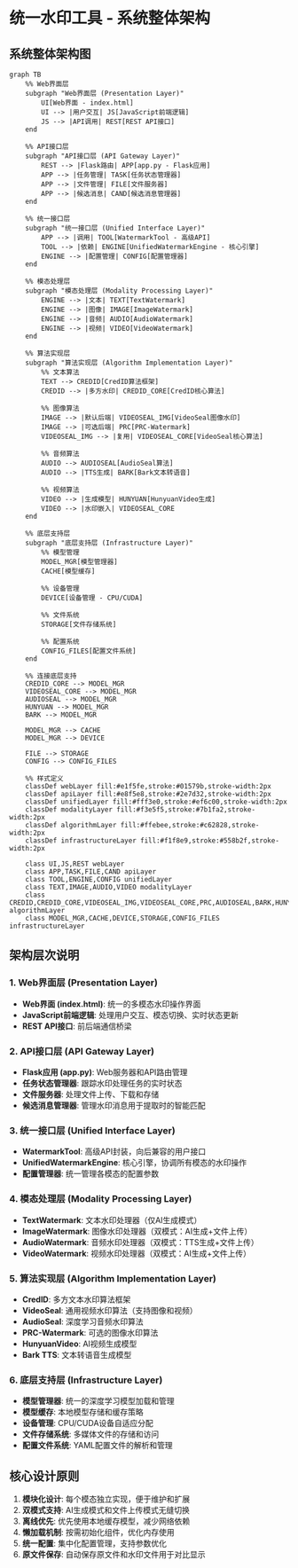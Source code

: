 # 统一水印工具 - 系统整体架构

## 系统整体架构图

```mermaid
graph TB
    %% Web界面层
    subgraph "Web界面层 (Presentation Layer)"
        UI[Web界面 - index.html]
        UI --> |用户交互| JS[JavaScript前端逻辑]
        JS --> |API调用| REST[REST API接口]
    end

    %% API接口层  
    subgraph "API接口层 (API Gateway Layer)"
        REST --> |Flask路由| APP[app.py - Flask应用]
        APP --> |任务管理| TASK[任务状态管理器]
        APP --> |文件管理| FILE[文件服务器]
        APP --> |候选消息| CAND[候选消息管理器]
    end

    %% 统一接口层
    subgraph "统一接口层 (Unified Interface Layer)"
        APP --> |调用| TOOL[WatermarkTool - 高级API]
        TOOL --> |依赖| ENGINE[UnifiedWatermarkEngine - 核心引擎]
        ENGINE --> |配置管理| CONFIG[配置管理器]
    end

    %% 模态处理层
    subgraph "模态处理层 (Modality Processing Layer)"
        ENGINE --> |文本| TEXT[TextWatermark]
        ENGINE --> |图像| IMAGE[ImageWatermark]  
        ENGINE --> |音频| AUDIO[AudioWatermark]
        ENGINE --> |视频| VIDEO[VideoWatermark]
    end

    %% 算法实现层
    subgraph "算法实现层 (Algorithm Implementation Layer)"
        %% 文本算法
        TEXT --> CREDID[CredID算法框架]
        CREDID --> |多方水印| CREDID_CORE[CredID核心算法]
        
        %% 图像算法
        IMAGE --> |默认后端| VIDEOSEAL_IMG[VideoSeal图像水印]
        IMAGE --> |可选后端| PRC[PRC-Watermark]
        VIDEOSEAL_IMG --> |复用| VIDEOSEAL_CORE[VideoSeal核心算法]
        
        %% 音频算法
        AUDIO --> AUDIOSEAL[AudioSeal算法]
        AUDIO --> |TTS生成| BARK[Bark文本转语音]
        
        %% 视频算法
        VIDEO --> |生成模型| HUNYUAN[HunyuanVideo生成]
        VIDEO --> |水印嵌入| VIDEOSEAL_CORE
    end

    %% 底层支持层
    subgraph "底层支持层 (Infrastructure Layer)"
        %% 模型管理
        MODEL_MGR[模型管理器]
        CACHE[模型缓存]
        
        %% 设备管理
        DEVICE[设备管理 - CPU/CUDA]
        
        %% 文件系统
        STORAGE[文件存储系统]
        
        %% 配置系统
        CONFIG_FILES[配置文件系统]
    end

    %% 连接底层支持
    CREDID_CORE --> MODEL_MGR
    VIDEOSEAL_CORE --> MODEL_MGR
    AUDIOSEAL --> MODEL_MGR
    HUNYUAN --> MODEL_MGR
    BARK --> MODEL_MGR
    
    MODEL_MGR --> CACHE
    MODEL_MGR --> DEVICE
    
    FILE --> STORAGE
    CONFIG --> CONFIG_FILES

    %% 样式定义
    classDef webLayer fill:#e1f5fe,stroke:#01579b,stroke-width:2px
    classDef apiLayer fill:#e8f5e8,stroke:#2e7d32,stroke-width:2px
    classDef unifiedLayer fill:#fff3e0,stroke:#ef6c00,stroke-width:2px
    classDef modalityLayer fill:#f3e5f5,stroke:#7b1fa2,stroke-width:2px
    classDef algorithmLayer fill:#ffebee,stroke:#c62828,stroke-width:2px
    classDef infrastructureLayer fill:#f1f8e9,stroke:#558b2f,stroke-width:2px

    class UI,JS,REST webLayer
    class APP,TASK,FILE,CAND apiLayer
    class TOOL,ENGINE,CONFIG unifiedLayer
    class TEXT,IMAGE,AUDIO,VIDEO modalityLayer
    class CREDID,CREDID_CORE,VIDEOSEAL_IMG,VIDEOSEAL_CORE,PRC,AUDIOSEAL,BARK,HUNYUAN algorithmLayer
    class MODEL_MGR,CACHE,DEVICE,STORAGE,CONFIG_FILES infrastructureLayer
```

## 架构层次说明

### 1. Web界面层 (Presentation Layer)
- **Web界面 (index.html)**: 统一的多模态水印操作界面
- **JavaScript前端逻辑**: 处理用户交互、模态切换、实时状态更新
- **REST API接口**: 前后端通信桥梁

### 2. API接口层 (API Gateway Layer)  
- **Flask应用 (app.py)**: Web服务器和API路由管理
- **任务状态管理器**: 跟踪水印处理任务的实时状态
- **文件服务器**: 处理文件上传、下载和存储
- **候选消息管理器**: 管理水印消息用于提取时的智能匹配

### 3. 统一接口层 (Unified Interface Layer)
- **WatermarkTool**: 高级API封装，向后兼容的用户接口
- **UnifiedWatermarkEngine**: 核心引擎，协调所有模态的水印操作
- **配置管理器**: 统一管理各模态的配置参数

### 4. 模态处理层 (Modality Processing Layer)
- **TextWatermark**: 文本水印处理器（仅AI生成模式）
- **ImageWatermark**: 图像水印处理器（双模式：AI生成+文件上传）
- **AudioWatermark**: 音频水印处理器（双模式：TTS生成+文件上传）
- **VideoWatermark**: 视频水印处理器（双模式：AI生成+文件上传）

### 5. 算法实现层 (Algorithm Implementation Layer)
- **CredID**: 多方文本水印算法框架
- **VideoSeal**: 通用视频水印算法（支持图像和视频）
- **AudioSeal**: 深度学习音频水印算法
- **PRC-Watermark**: 可选的图像水印算法
- **HunyuanVideo**: AI视频生成模型
- **Bark TTS**: 文本转语音生成模型

### 6. 底层支持层 (Infrastructure Layer)
- **模型管理器**: 统一的深度学习模型加载和管理
- **模型缓存**: 本地模型存储和缓存策略
- **设备管理**: CPU/CUDA设备自适应分配
- **文件存储系统**: 多媒体文件的存储和访问
- **配置文件系统**: YAML配置文件的解析和管理

## 核心设计原则

1. **模块化设计**: 每个模态独立实现，便于维护和扩展
2. **双模式支持**: AI生成模式和文件上传模式无缝切换
3. **离线优先**: 优先使用本地缓存模型，减少网络依赖
4. **懒加载机制**: 按需初始化组件，优化内存使用
5. **统一配置**: 集中化配置管理，支持参数优化
6. **原文件保存**: 自动保存原文件和水印文件用于对比显示